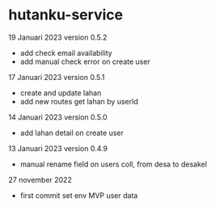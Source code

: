 # hutanku-service

19 Januari 2023
version 0.5.2
* add check email availability
* add manual check error on create user

17 Januari 2023
version 0.5.1
* create and update lahan
* add new routes get lahan by userId

14 Januari 2023
version 0.5.0
* add lahan detail on create user

13 Januari 2023
version 0.4.9
* manual rename field on users coll, from desa to desakel

27 november 2022
* first commit set env MVP user data